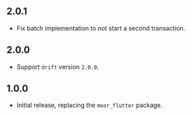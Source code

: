 ## 2.0.1

- Fix batch implementation to not start a second transaction.

## 2.0.0

- Support `drift` version `2.0.0`.

## 1.0.0

- Initial release, replacing the `moor_flutter` package.
